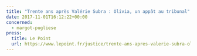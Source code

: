 ```yaml
---
title: "Trente ans après Valérie Subra : Olivia, un appât au tribunal"
date: 2017-11-01T16:12:22+00:00
concerned:
  - margot-pugliese
press:
  title: Le Point
  url: https://www.lepoint.fr/justice/trente-ans-apres-valerie-subra-olivia-un-appat-au-tribunal-31-10-2017-2168902_2386.php
---
```

